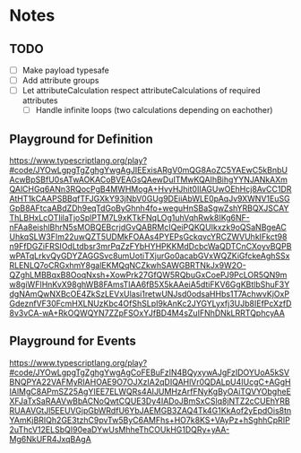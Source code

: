 # Notes

## TODO

- [ ] Make payload typesafe
- [ ] Add attribute groups
- [ ] Let attributeCalculation respect attributeCalculations of required attributes
  - [ ] Handle infinite loops (two calculations depending on eachother)

## Playground for Definition

<https://www.typescriptlang.org/play?#code/JYOwLgpgTgZghgYwgAgJIEExisARgV0mQG8AoZC5YAEwC5kBnbUAcwBpSBfU0sATwAOKACoBVEAGsQAewDuITMwKQAIhBihgYYNJANkAXmQAlCHGq6ANn3RQocPgB4MWHMogA+HvyHJhit0IIAGUwOEhHcj8AvCC1DRAtHT1kCAAPSBBqfTFJGXkY93jNbV0GUg9DEiiAbWLE0pAqJv9XWNV1EuSGGpB8AFtcaABdZDh9eqTdGoByGhnh4fo+weguHnSBaSgwZshYRBQXJSCAYThLBHxLcOTIilaTjoSplPTM7L9xKTkFNqLOg1uhVqhRwk8IKg6NF-nFAa8eishlBhrN5sMOBQEBcrjdGvQABRMcIQeiPQKQUIkxzk9oQSaNBgeACUhkqSLW3FIm22uwQZT5UDMkFOAAs4PYEPsGckqvcYRCZWVUhkIFkct98n9FfDGZiFRSIOdLtdbsr3mrPqZzFYbHYHPKKMdDcbcWaQDTCnCXoyvBQPBwPATqLrkvQyGDYZAGGSvc8umUotiTXjurGo0acabGVxWQZKiGfckeAghSSxRLENLQ7oCRGxhmY8galEKMQqNCZkwhSAWGBRTNkJx9W2O-QZghLMBBqxB8OoqNxsh+XowPrk27GfQW5RQbuGxCoePJ9PcLOR5QN9mw8giWFIHnKvX98ghWB8FAmsTIAA6fB5X5kAAeiA5dtiFKV6GgKBtlbShuF3YdgNAmQwNXBcOE4ZkSzLEVxUlasi1retwUNJsd0odsaHHbs1T7AchwvKjOxPGdeznfVF30FcmHXLNUzKbc4OfShSLpI9kAnKc2JYGYLyxfj3UJb8IEfPcXzfD8v3vCA-wA+RkOQWQYN7ZZpFSOxYJfBD4M4sZuIFNhDNkLRRTQphcyAA>

## Playground for Events

<https://www.typescriptlang.org/play?#code/JYOwLgpgTgZghgYwgAgCoFEBuFzIN4BQyxywAJgFzIDOYUoA5kSVBNQPYA22VAFMyRIAHOAE9O7OJXzIA2qDIQAHlVr0QDALpU4IUcgC+AGgHIAlMgC8APmSZ25AgYIEE7ELWQRs4AIJUMHzArfFNyKgByOAiTQVYObgheEXFJaTxSaRAAVwBbACNoQwtCQUE3Dy4IADoJBmSxCSlq8jNTZ2cCUEhYRBRUAAVGtJl5EEUVGjpGbWRdfU6YbJAEMGB3ZAQ4Tk4G1KkAof2yEpdOis8tnYAmKjBRIQh2GE3tzhC9pvTw5ByC6AMFhs+HO7k8KS+VAyPz+hSghhCpRIP2uThcV12ELSbQI90eaDYwUsMhheThCOUkHG1DQRy+yAA-Mg6NkUFR4JxqBAgA>
